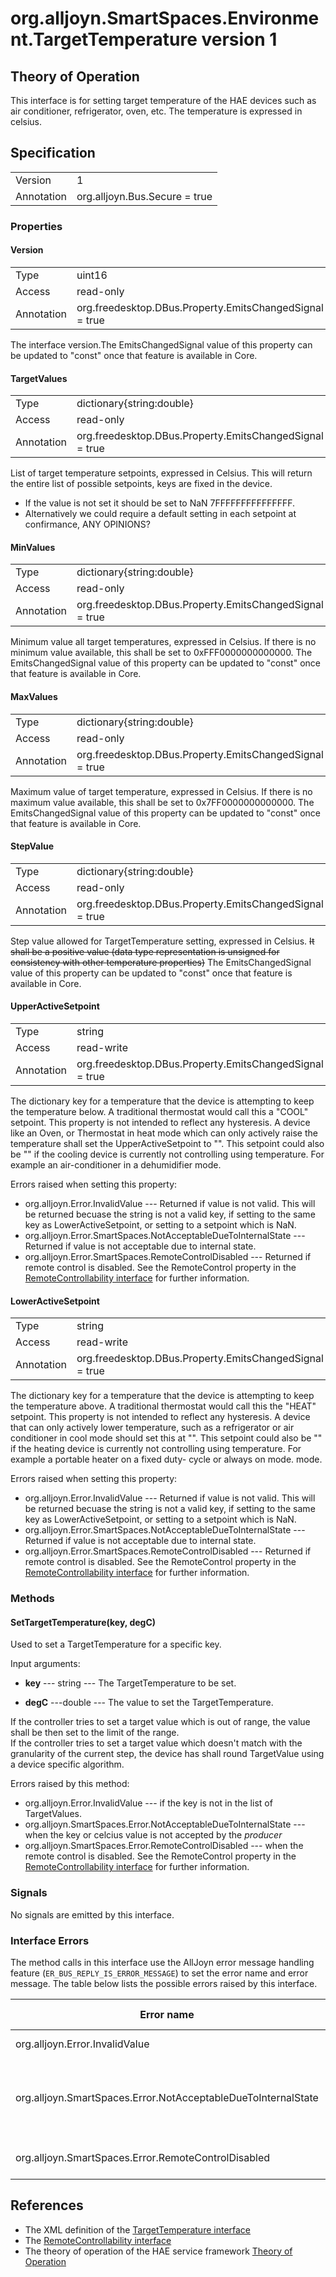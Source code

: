 # org.alljoyn.SmartSpaces.Environment.TargetTemperature version 1

## Theory of Operation
This interface is for setting target temperature of the HAE devices such as air
conditioner, refrigerator, oven, etc. The temperature is expressed in celsius.

## Specification

|            |                                                                |
|------------|----------------------------------------------------------------|
| Version    | 1                                                              |
| Annotation | org.alljoyn.Bus.Secure = true                                  |

### Properties

#### Version

|            |                                                                |
|------------|----------------------------------------------------------------|
| Type       | uint16                                                         |
| Access     | read-only                                                      |
| Annotation | org.freedesktop.DBus.Property.EmitsChangedSignal = true        |

The interface version.The EmitsChangedSignal value of this property can be 
updated to "const" once that feature is available in Core.


#### TargetValues

|            |                                                                |
|------------|----------------------------------------------------------------|
| Type       | dictionary{string:double}                                      |
| Access     | read-only                                                      |
| Annotation | org.freedesktop.DBus.Property.EmitsChangedSignal = true        |

List of target temperature setpoints, expressed in Celsius.  This will return 
the entire list of possible setpoints, keys are fixed in the device.

* If the value is not set it should be set to NaN 7FFFFFFFFFFFFFFF.
* Alternatively we could require a default setting in each setpoint at confirmance,
ANY OPINIONS?
 

#### MinValues

|            |                                                                |
|------------|----------------------------------------------------------------|
| Type       | dictionary{string:double}                                      |
| Access     | read-only                                                      |
| Annotation | org.freedesktop.DBus.Property.EmitsChangedSignal = true        |

Minimum value all target temperatures, expressed in Celsius.  If there is no 
minimum value available, this shall be set to 0xFFF0000000000000.
The EmitsChangedSignal value of this property can be updated to "const" once 
that feature is available in Core.

#### MaxValues

|            |                                                                |
|------------|----------------------------------------------------------------|
| Type       | dictionary{string:double}                                      |
| Access     | read-only                                                      |
| Annotation | org.freedesktop.DBus.Property.EmitsChangedSignal = true        |

Maximum value of target temperature, expressed in Celsius.
If there is no maximum value available, this shall be set to 0x7FF0000000000000.
The EmitsChangedSignal value of this property can be updated to "const" once 
that feature is available in Core.


#### StepValue

|            |                                                                |
|------------|----------------------------------------------------------------|
| Type       | dictionary{string:double}                                                         |
| Access     | read-only                                                      |
| Annotation | org.freedesktop.DBus.Property.EmitsChangedSignal = true        |

Step value allowed for TargetTemperature setting, expressed in Celsius.
~~It shall be a positive value (data type representation is unsigned for
consistency with other temperature properties)~~
The EmitsChangedSignal value of this property can be updated to "const" once 
that feature is available in Core.


#### UpperActiveSetpoint
|            |                                                                |
|------------|----------------------------------------------------------------|
| Type       | string                                                         |
| Access     | read-write                                                     |
| Annotation | org.freedesktop.DBus.Property.EmitsChangedSignal = true        |

The dictionary key for a temperature that the device is attempting to keep the 
temperature below.  A traditional thermostat would call this a "COOL" setpoint.
This property is not intended to reflect any hysteresis.
A device like an Oven, or Thermostat in heat mode which can only actively
raise the temperature shall set the UpperActiveSetpoint to "".
This setpoint could also be "" if the cooling device is currently not
controlling using temperature.  For example an air-conditioner in a dehumidifier
mode.

Errors raised when setting this property:

* org.alljoyn.Error.InvalidValue --- Returned if value is not valid.  This
will be returned becuase the string is not a valid key, if setting to the same 
key as LowerActiveSetpoint, or setting to a setpoint which is NaN.
* org.alljoyn.Error.SmartSpaces.NotAcceptableDueToInternalState --- Returned
if value is not acceptable due to internal state.
* org.alljoyn.Error.SmartSpaces.RemoteControlDisabled --- Returned if remote
control is disabled.   See the RemoteControl property in the 
[RemoteControllability interface](/org.alljoyn.SmartSpaces.Operation/RemoteControllability-v1) for further information.




#### LowerActiveSetpoint
|            |                                                                |
|------------|----------------------------------------------------------------|
| Type       | string                                                         |
| Access     | read-write                                                     |
| Annotation | org.freedesktop.DBus.Property.EmitsChangedSignal = true        |

The dictionary key for a temperature that the device is attempting to keep the 
temperature above.  A traditional thermostat would call this the "HEAT" setpoint.
This property is not intended to reflect any hysteresis.
A device that can only actively lower temperature, such as a refrigerator or 
air conditioner in cool mode should set this at "".
This setpoint could also be "" if the heating device is currently not 
controlling using temperature.  For example a portable heater on a fixed duty-
cycle or always on mode. 
mode.

Errors raised when setting this property:

* org.alljoyn.Error.InvalidValue --- Returned if value is not valid.  This
will be returned becuase the string is not a valid key, if setting to the same 
key as LowerActiveSetpoint, or setting to a setpoint which is NaN.
* org.alljoyn.Error.SmartSpaces.NotAcceptableDueToInternalState --- Returned
if value is not acceptable due to internal state.
* org.alljoyn.Error.SmartSpaces.RemoteControlDisabled --- Returned if remote
control is disabled.   See the RemoteControl property in the 
[RemoteControllability interface](/org.alljoyn.SmartSpaces.Operation/RemoteControllability-v1) for further information.


### Methods

#### SetTargetTemperature(key, degC)

Used to set a TargetTemperature for a specific key.

Input arguments:

* **key** --- string --- The TargetTemperature to be set.

* **degC**  ---double --- The value to set the TargetTemperature.


If the controller tries to set a target value which is out of range, the value 
shall be then set to the limit of the range.  
If the controller tries to set a target value which doesn't match with the 
granularity of the current step, the device has shall round TargetValue using a
device specific algorithm.


Errors raised by this method:
* org.alljoyn.Error.InvalidValue --- if the key is not in the list of TargetValues.
* org.alljoyn.SmartSpaces.Error.NotAcceptableDueToInternalState --- when the
key or celcius value is not accepted by the _producer_
* org.alljoyn.SmartSpaces.Error.RemoteControlDisabled --- when the remote
control is disabled.   See the RemoteControl property in the 
[RemoteControllability interface](/org.alljoyn.SmartSpaces.Operation/RemoteControllability-v1) for further information.



### Signals

No signals are emitted by this interface.

### Interface Errors

The method calls in this interface use the AllJoyn error message handling
feature (`ER_BUS_REPLY_IS_ERROR_MESSAGE`) to set the error name and error
message. The table below lists the possible errors raised by this interface.

| Error name                                                    | Error message                                      |
|---------------------------------------------------------------|----------------------------------------------------|
| org.alljoyn.Error.InvalidValue                                | Invalid value                                      |
| org.alljoyn.SmartSpaces.Error.NotAcceptableDueToInternalState | The value is not acceptable due to internal state  |
| org.alljoyn.SmartSpaces.Error.RemoteControlDisabled           | Remote control disabled                            |

## References

* The XML definition of the [TargetTemperature interface](TargetTemperature-v1.xml)
* The [RemoteControllability interface](/org.alljoyn.SmartSpaces.Operation/RemoteControllability-v1)
* The theory of operation of the HAE service framework [Theory of Operation](/org.alljoyn.SmartSpaces/theory-of-operation-v1)


